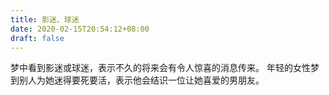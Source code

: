```yaml
---
title: 影迷、球迷
date: 2020-02-15T20:54:12+08:00
draft: false
---
```


梦中看到影迷或球迷，表示不久的将来会有令人惊喜的消息传来。
年轻的女性梦到别人为她迷得要死要活，表示他会结识一位让她喜爱的男朋友。
